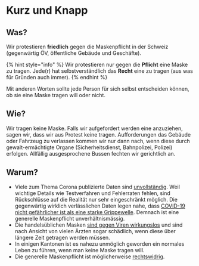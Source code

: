 # Kurz und Knapp

## Was?

Wir protestieren **friedlich** gegen die Maskenpflicht in der Schweiz \(gegenwärtig ÖV, öffentliche Gebäude und Geschäfte\).

{% hint style="info" %}
Wir protestieren nur gegen die **Pflicht** eine Maske zu tragen. Jede\(r\) hat selbstverständlich das **Recht** eine zu tragen \(aus was für Gründen auch immer\).
{% endhint %}

Mit anderen Worten sollte jede Person für sich selbst entscheiden können, ob sie eine Maske tragen will oder nicht.

## Wie?

Wir tragen keine Maske. Falls wir aufgefordert werden eine anzuziehen, sagen wir, dass wir aus Protest keine tragen. Aufforderungen das Gebäude oder Fahrzeug zu verlassen kommen wir nur dann nach, wenn diese durch gewalt-ermächtigte Organe \(Sicherheitsdienst, Bahnpolizei, Polizei\) erfolgen. Allfällig ausgesprochene Bussen fechten wir gerichtlich an.

## Warum?

* Viele zum Thema Corona publizierte Daten sind [unvollständig](die-details/unvollstaendige-daten.md). Weil wichtige Details wie Testverfahren und Fehlerraten fehlen, sind Rückschlüsse auf die Realität nur sehr eingeschränkt möglich. Die gegenwärtig wirklich verlässlichen Daten legen nahe, dass [COVID-19 nicht gefährlicher ist als eine starke Grippewelle](die-details/covid-19-vs-grippe.md). Demnach ist eine generelle Maskenpflicht unverhältnismässig.
* Die handelsüblichen Masken [sind gegen Viren wirkungslos](die-details/wirksamkeit-von-masken.md) und sind nach Ansicht von vielen Ärzten sogar schädlich, wenn diese über längere Zeit getragen werden müssen.
* In einigen Kantonen ist es nahezu unmöglich geworden ein normales Leben zu führen, wenn man keine Maske tragen will.
* Die generelle Maskenpflicht ist möglicherweise [rechtswidrig](https://corona-transition.org/die-maskenpflicht-im-ov-ist-rechtswidrig).

